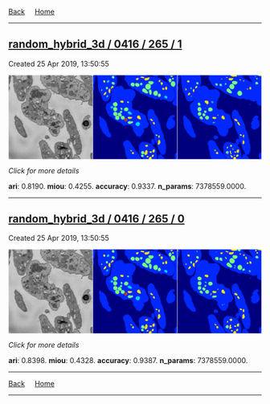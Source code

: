 
[Back](..)&nbsp;&nbsp;&nbsp;&nbsp;&nbsp;[Home](https://leapmanlab.github.io/snapshots)

---

<div class="summary"><a href="1"><h2>random_hybrid_3d / 0416 / 265 / 1</h2></a><p>Created 25 Apr 2019, 13:50:55
</p><a href="1"><img src="1/media/summary.png" align="center"></a><p>
<i>Click for more details</i>
</p></div>

**ari**: 0.8190. **miou**: 0.4255. **accuracy**: 0.9337. **n_params**: 7378559.0000. 

---

<div class="summary"><a href="0"><h2>random_hybrid_3d / 0416 / 265 / 0</h2></a><p>Created 25 Apr 2019, 13:50:55
</p><a href="0"><img src="0/media/summary.png" align="center"></a><p>
<i>Click for more details</i>
</p></div>

**ari**: 0.8398. **miou**: 0.4328. **accuracy**: 0.9387. **n_params**: 7378559.0000. 

---

[Back](..)&nbsp;&nbsp;&nbsp;&nbsp;&nbsp;[Home](https://leapmanlab.github.io/snapshots)

---